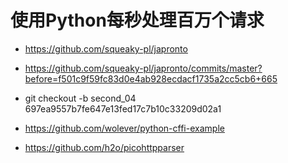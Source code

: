 # 使用Python每秒处理百万个请求

* https://github.com/squeaky-pl/japronto

* https://github.com/squeaky-pl/japronto/commits/master?before=f501c9f59fc83d0e4ab928ecdacf1735a2cc5cb6+665

* git checkout -b second_04 697ea9557b7fe647e13fed17c7b10c33209d02a1

* https://github.com/wolever/python-cffi-example
* https://github.com/h2o/picohttpparser
